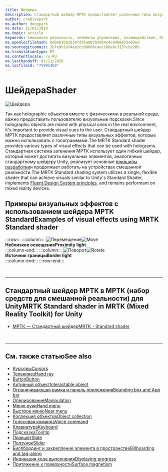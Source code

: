 ```yaml
---
title: Шейдера
description: Стандартный шейдер МРТК предоставляет различные типы визуальных эффектов, которые можно использовать с голограммами.
author: cre8ivepark
ms.author: dongpark
ms.date: 11/01/2019
ms.topic: article
keywords: Смешанная реальность, элементы управления, взаимодействие, Пользовательский интерфейс, UX
ms.openlocfilehash: 8d0e01bb26347d95a80703884c4e9408653e03ed
ms.sourcegitcommit: 2bfe9b1af4ee2cc0d668caeccb8ebc3137cbc20b
ms.translationtype: MT
ms.contentlocale: ru-RU
ms.lasthandoff: 01/11/2020
ms.locfileid: "75901460"
---
```

# <a name="shader"></a><span data-ttu-id="8a401-104">Шейдера</span><span class="sxs-lookup"><span data-stu-id="8a401-104">Shader</span></span>

![Шейдера](images/UX/UX_Hero_StandardShader.jpg)

<span data-ttu-id="8a401-106">Так как holographic объектов вместе с физическими в реальной среде, важно предоставить пользователю визуальные подсказки.</span><span class="sxs-lookup"><span data-stu-id="8a401-106">Since holographic objects are mixed with physical ones in the real environment, it's important to provide visual cues to the user.</span></span> <span data-ttu-id="8a401-107">Стандартный шейдер МРТК предоставляет различные типы визуальных эффектов, которые можно использовать с голограммами.</span><span class="sxs-lookup"><span data-stu-id="8a401-107">The MRTK Standard shader provides various types of visual effects that can be used with holograms.</span></span> <span data-ttu-id="8a401-108">Стандартная система затенения МРТК использует один гибкий шейдер, который может достигать визуальных элементов, аналогичных стандартному шейдеру Unity, реализует основные [принципы разработки](https://www.microsoft.com/design/fluent/#/)и продолжает работать на устройствах смешанной реальности.</span><span class="sxs-lookup"><span data-stu-id="8a401-108">The MRTK Standard shading system utilizes a single, flexible shader that can achieve visuals similar to Unity's Standard Shader, implements [Fluent Design System principles](https://www.microsoft.com/design/fluent/#/), and remains performant on mixed reality devices.</span></span>
<br>

## <a name="examples-of-visual-effects-using-mrtk-standard-shader"></a><span data-ttu-id="8a401-109">Примеры визуальных эффектов с использованием шейдера МРТК Standard</span><span class="sxs-lookup"><span data-stu-id="8a401-109">Examples of visual effects using MRTK Standard shader</span></span> 
:::row:::
    :::column:::
       <span data-ttu-id="8a401-110">![Перемещение](images/UX/UX_Button_Affordance_ProximityLight.jpg)</span><span class="sxs-lookup"><span data-stu-id="8a401-110">![Move](images/UX/UX_Button_Affordance_ProximityLight.jpg)</span></span><br>
       <span data-ttu-id="8a401-111">**Неблизкое освещение**</span><span class="sxs-lookup"><span data-stu-id="8a401-111">**Proximity light**</span></span><br>
    :::column-end:::
    :::column:::
       <span data-ttu-id="8a401-112">![Поворот](images/UX/UX_Button_Affordance_FocusHighlight.jpg)</span><span class="sxs-lookup"><span data-stu-id="8a401-112">![Rotate](images/UX/UX_Button_Affordance_FocusHighlight.jpg)</span></span><br>
        <span data-ttu-id="8a401-113">**Источник границы**</span><span class="sxs-lookup"><span data-stu-id="8a401-113">**Border light**</span></span><br>
    :::column-end:::
:::row-end:::

<br>

---

## <a name="mrtk-standard-shader-in-mrtk-mixed-reality-toolkit-for-unity"></a><span data-ttu-id="8a401-114">Стандартный шейдер МРТК в МРТК (набор средств для смешанной реальности) для Unity</span><span class="sxs-lookup"><span data-stu-id="8a401-114">MRTK Standard shader in MRTK (Mixed Reality Toolkit) for Unity</span></span>

* [<span data-ttu-id="8a401-115">МРТК — Стандартный шейдер</span><span class="sxs-lookup"><span data-stu-id="8a401-115">MRTK - Standard shader</span></span>](https://microsoft.github.io/MixedRealityToolkit-Unity/Documentation/README_MRTKStandardShader.html)


<br>

---

## <a name="see-also"></a><span data-ttu-id="8a401-116">См. также статью</span><span class="sxs-lookup"><span data-stu-id="8a401-116">See also</span></span>

* [<span data-ttu-id="8a401-117">Курсоры</span><span class="sxs-lookup"><span data-stu-id="8a401-117">Cursors</span></span>](cursors.md)
* [<span data-ttu-id="8a401-118">Телекинез</span><span class="sxs-lookup"><span data-stu-id="8a401-118">Hand ray</span></span>](point-and-commit.md)
* [<span data-ttu-id="8a401-119">Button</span><span class="sxs-lookup"><span data-stu-id="8a401-119">Button</span></span>](button.md)
* [<span data-ttu-id="8a401-120">Активный объект</span><span class="sxs-lookup"><span data-stu-id="8a401-120">Interactable object</span></span>](interactable-object.md)
* [<span data-ttu-id="8a401-121">Ограничивающая рамка и панель приложения</span><span class="sxs-lookup"><span data-stu-id="8a401-121">Bounding box and App bar</span></span>](app-bar-and-bounding-box.md)
* [<span data-ttu-id="8a401-122">Оперирование</span><span class="sxs-lookup"><span data-stu-id="8a401-122">Manipulation</span></span>](direct-manipulation.md)
* [<span data-ttu-id="8a401-123">Меню руки</span><span class="sxs-lookup"><span data-stu-id="8a401-123">Hand menu</span></span>](hand-menu.md)
* [<span data-ttu-id="8a401-124">Быстрое меню</span><span class="sxs-lookup"><span data-stu-id="8a401-124">Near menu</span></span>](near-menu.md)
* [<span data-ttu-id="8a401-125">Коллекция объектов</span><span class="sxs-lookup"><span data-stu-id="8a401-125">Object collection</span></span>](object-collection.md)
* [<span data-ttu-id="8a401-126">Голосовая команда</span><span class="sxs-lookup"><span data-stu-id="8a401-126">Voice command</span></span>](voice-input.md)
* [<span data-ttu-id="8a401-127">Клавиатура</span><span class="sxs-lookup"><span data-stu-id="8a401-127">Keyboard</span></span>](keyboard.md)
* [<span data-ttu-id="8a401-128">Подсказка</span><span class="sxs-lookup"><span data-stu-id="8a401-128">Tooltip</span></span>](tooltip.md)
* [<span data-ttu-id="8a401-129">Планшет</span><span class="sxs-lookup"><span data-stu-id="8a401-129">Slate</span></span>](slate.md)
* [<span data-ttu-id="8a401-130">Ползунок</span><span class="sxs-lookup"><span data-stu-id="8a401-130">Slider</span></span>](slider.md)
* [<span data-ttu-id="8a401-131">Биллбординг и закрепление элемента в пространстве</span><span class="sxs-lookup"><span data-stu-id="8a401-131">Billboarding and tag-along</span></span>](billboarding-and-tag-along.md)
* [<span data-ttu-id="8a401-132">Индикация хода выполнения</span><span class="sxs-lookup"><span data-stu-id="8a401-132">Displaying progress</span></span>](progress.md)
* [<span data-ttu-id="8a401-133">Притяжение к поверхности</span><span class="sxs-lookup"><span data-stu-id="8a401-133">Surface magnetism</span></span>](surface-magnetism.md)
